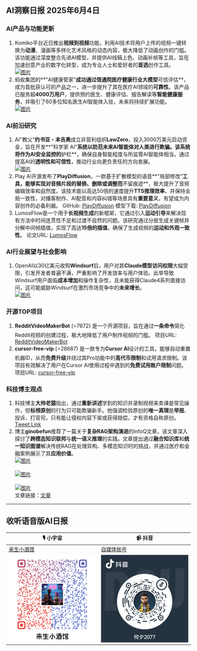 ## AI洞察日报 2025年6月4日

### **AI产品与功能更新**

1.  Komiko平台近日推出**视频到视频**功能，利用AI技术将用户上传的视频一键转换为**动漫**、漫画等多样化艺术风格的动态内容，极大降低了动画创作的门槛。该功能通过深度整合先进AI模型，并提供AI线稿上色、动画补帧等工具，旨在加速创意产业的数字化转型，成为专业人士和爱好者的**首选**创作工具。
    <br/> [![图片](https://raw.githubusercontent.com/justlovemaki/imagehub/refs/heads/main/images/2025/07/news_01k02520n4fm78hy7ygyjbbdgb.avif)](https://raw.githubusercontent.com/justlovemaki/imagehub/refs/heads/main/images/2025/07/news_01k02520n4fm78hy7ygyjbbdgb.avif) <br/>
2.  蚂蚁集团的**"AI健康管家”**成功通过信通院医疗健康行业大模型**可信评估**，成为首批获认可的产品之一，进一步提升了其在医疗AI领域的**可靠性**。该产品已服务超**4000万用户**，提供预约医生、健康评估、报告解读等**智能健康服务**，并吸引了60多位知名医生AI智能体入驻，未来将持续扩展功能。
    <br/> [![图片](https://raw.githubusercontent.com/justlovemaki/imagehub/refs/heads/main/images/2025/07/news_01k02523nkf5ea6xbcwfs7r8gj.avif)](https://raw.githubusercontent.com/justlovemaki/imagehub/refs/heads/main/images/2025/07/news_01k02523nkf5ea6xbcwfs7r8gj.avif) <br/>

### **AI前沿研究**

1.  AI"教父”**约书亚・本吉奥**成立非营利组织**LawZero**，投入3000万美元启动资金，旨在开发**"科学家 AI”**系统以防范未来AI智能体对人类进行欺骗。该系统将作为AI安全监控的**护栏**，确保自身智能程度与所监管AI智能体相当，通过提高AI的**透明性和可信性**，推动行业向更负责任的方向发展。
    <br/> [![图片](https://raw.githubusercontent.com/justlovemaki/imagehub/refs/heads/main/images/2025/07/news_01k02527e3em58cpr4rxp2x3rz.avif)](https://raw.githubusercontent.com/justlovemaki/imagehub/refs/heads/main/images/2025/07/news_01k02527e3em58cpr4rxp2x3rz.avif) <br/>
2.  Play AI开源发布了**PlayDiffusion**，一款基于扩散模型的语音**"局部修改”**工具，能够实现对音频片段的替换、删除或调整而**不留痕迹**，极大提升了音频编辑效率和自然度。该技术能以高达50倍的速度提升**TTS推理效率**，并保持全局一致性，对播客制作、AI配音和内容纠错等场景具有**重要意义**，有望成为内容创作的必备利器。
    GitHub: [PlayDiffusion](https://github.com/playht/PlayDiffusion) 模型下载: [PlayDiffusion](https://huggingface.co/PlayHT/PlayDiffusion)
3.  LumosFlow是一个用于**长视频生成**的新框架，它通过引入**运动引导**来解决现有方法中时间连贯性不足和过渡不自然的问题。该研究通过分层生成关键帧并分解中间帧插值，实现了高达**15倍的插值**，确保了生成视频的**运动和外观一致性**。
    论文URL: [LumosFlow](https://arxiv.org/abs/2506.02497)

### **AI行业展望与社会影响**

1.  OpenAI以30亿美元收购**Windsurf**后，用户对其**Claude模型访问权限**大幅受限，引发开发者普遍不满，严重影响了开发效率与用户体验。此举导致Windsurf用户面临**成本增加**和操作复杂性，且未能获得Claude4系列直接访问，这可能威胁Windsurf在激烈市场竞争中的**未来增长**。
    <br/> [![图片](https://raw.githubusercontent.com/justlovemaki/imagehub/refs/heads/main/images/2025/07/news_01k0252ad0fyy898f98fe8bx5n.avif)](https://raw.githubusercontent.com/justlovemaki/imagehub/refs/heads/main/images/2025/07/news_01k0252ad0fyy898f98fe8bx5n.avif) <br/>

### **开源TOP项目**

1.  **RedditVideoMakerBot** (⭐7672) 是一个开源项目，旨在通过**一条命令**简化Reddit视频的创建过程，极大地降低了用户制作视频的门槛。
    项目URL: [RedditVideoMakerBot](https://github.com/elebumm/RedditVideoMakerBot)
2.  **cursor-free-vip** (⭐28687) 是一款专为**Cursor AI**设计的工具，能够自动重置机器ID，从而**免费升级**并绕过其Pro功能中的**高代币限制**和试用请求限制。该项目有效解决了用户在Cursor AI使用过程中遇到的**免费试用账户限制**问题。
    项目URL: [cursor-free-vip](https://github.com/yeongpin/cursor-free-vip)

### **科技博主观点**

1.  科技博主**大帅老猿**指出，通过**重新讲述**学到的知识并录制视频来卖课是常见操作，但**标榜原创**的行为只可能欺骗新手。他强调检验原创的**唯一真理**是**举报**、投诉、打官司，只有能让侵权内容下架或获得赔偿，才有资格自称原创。
    [Tweet Link](https://x.com/ezshine/status/1930068772146295153)
2.  博主**ginobefun**推荐了一篇关于**复杂RAG架构演进**的InfoQ文章，该文章深入探讨了**跨模态知识联邦**与**统一语义推理**的实践。文章提出通过**融合知识库**和**统一知识图谱**解决传统RAG在处理异构、多模态知识时的挑战，并通过医疗和金融案例展示了其**应用价值**。
<br/> [![图片](https://raw.githubusercontent.com/justlovemaki/imagehub/refs/heads/main/images/2025/07/news_01k0254adrfrvsh6k5c4g1s86e.avif)](https://raw.githubusercontent.com/justlovemaki/imagehub/refs/heads/main/images/2025/07/news_01k0254adrfrvsh6k5c4g1s86e.avif) <br/> <br/> [![图片](https://raw.githubusercontent.com/justlovemaki/imagehub/refs/heads/main/images/2025/07/news_01k0252g9temvaxhs2d351qe7s.avif)](https://raw.githubusercontent.com/justlovemaki/imagehub/refs/heads/main/images/2025/07/news_01k0252g9temvaxhs2d351qe7s.avif) <br/> <br/> [![图片](https://raw.githubusercontent.com/justlovemaki/imagehub/refs/heads/main/images/2025/07/news_01k0252k25e6ssefq3e18bfcy4.avif)](https://raw.githubusercontent.com/justlovemaki/imagehub/refs/heads/main/images/2025/07/news_01k0252k25e6ssefq3e18bfcy4.avif) <br/> 文章链接：[文章](https://bestblogs.dev/article/2ba211)

---

## **收听语音版AI日报**

| 🎙️ **小宇宙** | 📹 **抖音** |
| --- | --- |
| [来生小酒馆](https://www.xiaoyuzhoufm.com/podcast/683c62b7c1ca9cf575a5030e)  |   [自媒体账号](https://www.douyin.com/user/MS4wLjABAAAAwpwqPQlu38sO38VyWgw9ZjDEnN4bMR5j8x111UxpseHR9DpB6-CveI5KRXOWuFwG)| 
| ![小酒馆](https://raw.githubusercontent.com/justlovemaki/imagehub/refs/heads/main/logo/f959f7984e9163fc50d3941d79a7f262.md.png) | ![情报站](https://raw.githubusercontent.com/justlovemaki/imagehub/refs/heads/main/logo/7fc30805eeb831e1e2baa3a240683ca3.md.png) |